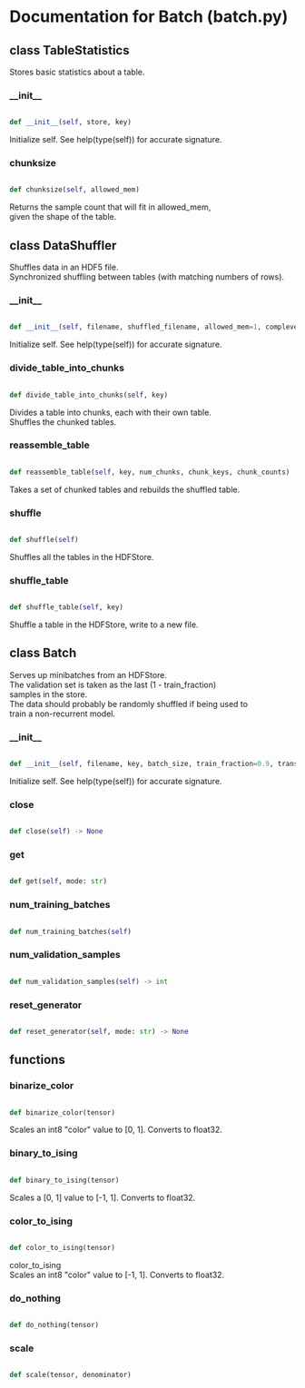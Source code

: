 # Documentation for Batch (batch.py)

## class TableStatistics
Stores basic statistics about a table.
### \_\_init\_\_
```py

def __init__(self, store, key)

```



Initialize self.  See help(type(self)) for accurate signature.


### chunksize
```py

def chunksize(self, allowed_mem)

```



Returns the sample count that will fit in allowed_mem,<br />given the shape of the table.




## class DataShuffler
Shuffles data in an HDF5 file.<br />Synchronized shuffling between tables (with matching numbers of rows).
### \_\_init\_\_
```py

def __init__(self, filename, shuffled_filename, allowed_mem=1, complevel=5, seed=137)

```



Initialize self.  See help(type(self)) for accurate signature.


### divide\_table\_into\_chunks
```py

def divide_table_into_chunks(self, key)

```



Divides a table into chunks, each with their own table.<br />Shuffles the chunked tables.


### reassemble\_table
```py

def reassemble_table(self, key, num_chunks, chunk_keys, chunk_counts)

```



Takes a set of chunked tables and rebuilds the shuffled table.


### shuffle
```py

def shuffle(self)

```



Shuffles all the tables in the HDFStore.


### shuffle\_table
```py

def shuffle_table(self, key)

```



Shuffle a table in the HDFStore, write to a new file.




## class Batch
Serves up minibatches from an HDFStore.<br />The validation set is taken as the last (1 - train_fraction)<br />samples in the store.<br />The data should probably be randomly shuffled if being used to<br />train a non-recurrent model.
### \_\_init\_\_
```py

def __init__(self, filename, key, batch_size, train_fraction=0.9, transform=<function float_tensor at 0x117b2e158>)

```



Initialize self.  See help(type(self)) for accurate signature.


### close
```py

def close(self) -> None

```



### get
```py

def get(self, mode: str)

```



### num\_training\_batches
```py

def num_training_batches(self)

```



### num\_validation\_samples
```py

def num_validation_samples(self) -> int

```



### reset\_generator
```py

def reset_generator(self, mode: str) -> None

```





## functions

### binarize\_color
```py

def binarize_color(tensor)

```



Scales an int8 "color" value to [0, 1].  Converts to float32.


### binary\_to\_ising
```py

def binary_to_ising(tensor)

```



Scales a [0, 1] value to [-1, 1].  Converts to float32.


### color\_to\_ising
```py

def color_to_ising(tensor)

```



color_to_ising<br />Scales an int8 "color" value to [-1, 1].  Converts to float32.


### do\_nothing
```py

def do_nothing(tensor)

```



### scale
```py

def scale(tensor, denominator)

```


